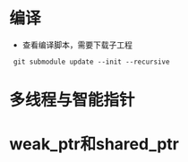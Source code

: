 # 编译
- 查看编译脚本，需要下载子工程
```
 git submodule update --init --recursive
```

# 多线程与智能指针

# weak\_ptr和shared\_ptr

